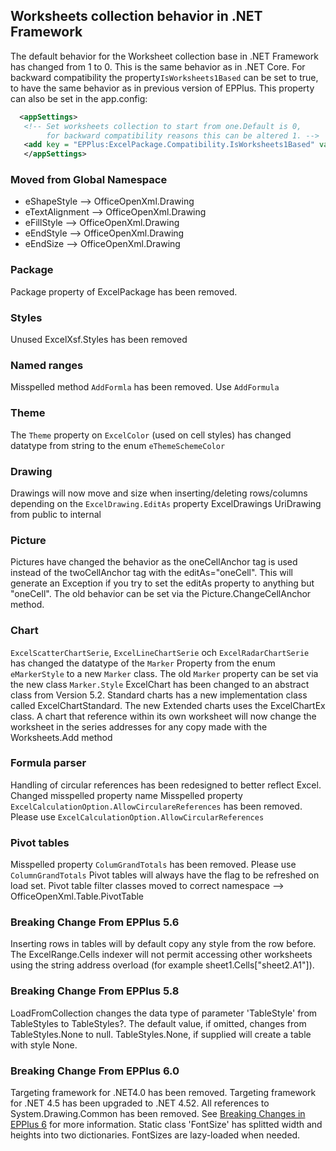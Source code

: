 ## Worksheets collection behavior in .NET Framework
The default behavior for the Worksheet collection base in .NET Framework has changed from 1 to 0. 
This is the same behavior as in .NET Core.
For backward compatibility the property<code>IsWorksheets1Based</code> can be set to true, to have the same behavior as in previous version of EPPlus.
This property can also be set in the app.config:

```xml
  <appSettings>
   <!-- Set worksheets collection to start from one.Default is 0,  
        for backward compatibility reasons this can be altered 1. -->  
   <add key = "EPPlus:ExcelPackage.Compatibility.IsWorksheets1Based" value="true" />
   </appSettings>
```

### Moved from Global Namespace
* eShapeStyle --> OfficeOpenXml.Drawing
* eTextAlignment --> OfficeOpenXml.Drawing
* eFillStyle --> OfficeOpenXml.Drawing
* eEndStyle --> OfficeOpenXml.Drawing
* eEndSize --> OfficeOpenXml.Drawing

### Package
Package property of ExcelPackage has been removed.

### Styles
Unused ExcelXsf.Styles has been removed 

### Named ranges
Misspelled method `AddFormla` has been removed. Use `AddFormula`

### Theme
The `Theme` property on `ExcelColor` (used on cell styles) has changed datatype from string to the enum `eThemeSchemeColor`

### Drawing
Drawings will now move and size when inserting/deleting rows/columns depending on the `ExcelDrawing.EditAs` property
ExcelDrawings UriDrawing from public to internal

### Picture
Pictures have changed the behavior as the oneCellAnchor tag is used instead of the twoCellAnchor tag with the editAs="oneCell".
This will generate an Exception if you try to set the editAs property to anything but "oneCell".
The old behavior can be set via the Picture.ChangeCellAnchor method.

### Chart
`ExcelScatterChartSerie`, `ExcelLineChartSerie` och `ExcelRadarChartSerie` has changed the datatype of the `Marker` Property from the enum `eMarkerStyle` to a new `Marker` class.
The old `Marker` property can be set via the new class `Marker.Style`
ExcelChart has been changed to an abstract class from Version 5.2. Standard charts has a new implementation class called ExcelChartStandard. The new Extended charts uses the ExcelChartEx class.
A chart that reference within its own worksheet will now change the worksheet in the series addresses for any copy made with the Worksheets.Add method

### Formula parser
Handling of circular references has been redesigned to better reflect Excel.
Changed misspelled property name
Misspelled property `ExcelCalculationOption.AllowCirculareReferences` has been removed. Please use `ExcelCalculationOption.AllowCircularReferences`

### Pivot tables
Misspelled property `ColumGrandTotals` has been removed. Please use `ColumnGrandTotals`
Pivot tables will always have the flag to be refreshed on load set.
Pivot table filter classes moved to correct namespace --> OfficeOpenXml.Table.PivotTable

### Breaking Change From EPPlus 5.6
Inserting rows in tables will by default copy any style from the row before. 
The ExcelRange.Cells indexer will not permit accessing other worksheets using the string address overload (for example sheet1.Cells["sheet2.A1"]).

### Breaking Change From EPPlus 5.8
LoadFromCollection changes the data type of parameter 'TableStyle' from TableStyles to TableStyles?. 
The default value, if omitted, changes from TableStyles.None to null. TableStyles.None, if supplied will create a table with style None.

### Breaking Change From EPPlus 6.0
Targeting framework for .NET4.0 has been removed. 
Targeting framework for .NET 4.5 has been upgraded to .NET 4.52.
All references to System.Drawing.Common has been removed. See [Breaking Changes in EPPlus 6](https://github.com/EPPlusSoftware/EPPlus/wiki/Breaking-Changes-in-EPPlus-6) for more information.
Static class 'FontSize' has splitted width and heights into two dictionaries. FontSizes are lazy-loaded when needed. 